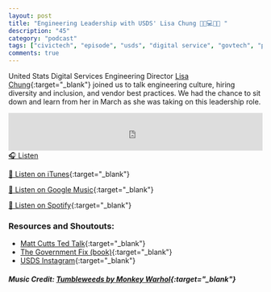 ```yaml
---
layout: post
title: "Engineering Leadership with USDS' Lisa Chung 💪🏾💻🇺🇸 "
description: "45"
category: "podcast"
tags: ["civictech", "episode", "usds", "digital service", "govtech", "procurement", "hiring", "culture"]
comments: true
---
```


United Stats Digital Services Engineering Director [Lisa Chung](https://www.linkedin.com/in/coderlisa/){:target="_blank"} joined us to talk engineering culture, hiring diversity and inclusion, and vendor best practices. We had the chance to sit down and learn from her in March as she was taking on this leadership role.

<iframe width="100%" height="75" scrolling="no" frameborder="no" allow="autoplay" src="https://w.soundcloud.com/player/?url=https%3A//api.soundcloud.com/tracks/822763579%3Fsecret_token%3Ds-faOc6O7Ey5y&color=%23ff5500&auto_play=false&hide_related=false&show_comments=true&show_user=true&show_reposts=false&show_teaser=true&visual=true"></iframe>
<a href="https://soundcloud.com/user-227289754/45-engineering-leadership-with-usds-lisa-chung/" target="_blank">🎧 Listen</a>

[📱 Listen on iTunes](https://itunes.apple.com/us/podcast/civic-tech-chat/id1350640468?mt=2){:target="_blank"}

[📱 Listen on Google Music](https://play.google.com/music/listen?u=0#/ps/I2inksjzzzmbxhg5wbojr624doa){:target="_blank"}

[📱 Listen on Spotify](https://open.spotify.com/show/1kbwPAi4thGOU43xFkehgT){:target="_blank"}

### Resources and Shoutouts:
- [Matt Cutts Ted Talk](https://www.ted.com/talks/matt_cutts_what_happens_when_a_silicon_valley_technologist_works_for_the_government){:target="_blank"}
- [The Government Fix (book)](https://www.senseandrespondpress.com/the-government-fix){:target="_blank"}
- [USDS Instagram](https://www.instagram.com/usdigitalservice/){:target="_blank"}

##### Music Credit: [Tumbleweeds by Monkey Warhol](http://freemusicarchive.org/music/Monkey_Warhol/Lonely_Hearts_Challenge/Monkey_Warhol_-_Tumbleweeds){:target="_blank"}